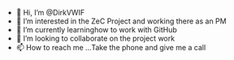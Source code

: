 - 👋 Hi, I’m @DirkVWIF
- 👀 I’m interested in the ZeC Project and working there as an PM
- 🌱 I’m currently learninghow to work with GitHub
- 💞️ I’m looking to collaborate on the project work
- 📫 How to reach me ...Take the phone and give me a call

<!---
DirkVWIF/DirkVWIF is a ✨ special ✨ repository because its `README.md` (this file) appears on your GitHub profile.
You can click the Preview link to take a look at your changes.
--->

